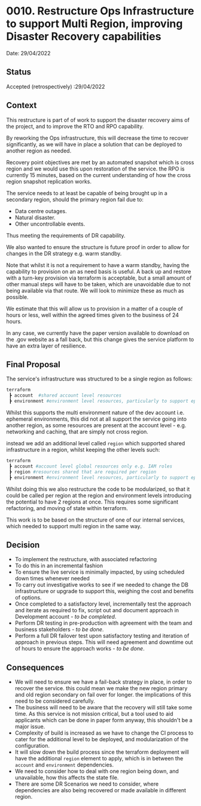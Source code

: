 # 0010. Restructure Ops Infrastructure to support Multi Region, improving Disaster Recovery capabilities

Date: 29/04/2022

## Status

Accepted (retrospectively) :29/04/2022

## Context

This restructure is part of of work to support the disaster recovery aims of the project, and to improve the RTO and RPO capability.

By reworking the Ops infrastructure, this will decrease the time to recover significantly, as we will have in place a solution that can be deployed to another region as needed.

Recovery point objectives are met by an automated snapshot which is cross region and we would use this upon restoration of the service. the RPO is currently 15 minutes, based on the current understanding of how the cross region snapshot replication works.

The service needs to at least be capable of being brought up in a secondary region, should the primary region fail due to:

- Data centre outages.
- Natural disaster.
- Other uncontrollable events.

Thus meeting the requirements of DR capability.

We also wanted to ensure the structure is future proof in order to allow for changes in the DR strategy e.g. warm standby.

Note that whilst it is not a requirement to have a warm standby,  having the capability to provision on an as need basis is useful. A back up and restore with a turn-key provision via terraform is acceptable, but a small amount of other manual steps will have to be taken, which are unavoidable due to not being available via that route. We will look to minimize these as much as possible.

We estimate that this will allow us to provision in a matter of a couple of hours or less, well within the agreed times given to the business of 24 hours.

In any case, we currently have the paper version available to download on the .gov website as a fall back, but this change gives the service  platform to have an extra layer of resilience.

## Final Proposal

The service's infrastructure was structured to be a single region as follows:

```sh
terraform
 ┣ account  #shared account level resources
 ┣ environment #environment level resources, particularly to support ephemeral environments
```

Whilst this supports the multi environment nature of the dev account i.e. ephemeral environments, this did not at all support the service going into another region, as some resources are present at the account level - e.g. networking and caching, that are simply not cross region.

instead we add an additional level called `region` which supported shared infrastructure in a region, whilst keeping the other levels such:

```sh
terraform
 ┣ account #account level global resources only e.g. IAM roles
 ┣ region #resources shared that are required per region
 ┣ environment #environment level resources, particularly to support ephemeral environments
```

Whilst doing this we also restructure the code to be modularized, so that it could be called per region at the region and environment levels introducing the potential to have 2 regions at once. This requires some significant refactoring, and moving of state within terraform.

This work is to be based on the structure of one of our internal services, which needed to support multi region in the same way.

## Decision

- To implement the restructure, with associated refactoring
- To do this in an incremental fashion
- To ensure the live service is minimally impacted, by using scheduled down times whenever needed
- To carry out investigative works to see if we needed to change the DB infrastructure or upgrade to support this, weighing the cost and benefits of options.
- Once completed to a satisfactory level, incrementally test the approach and iterate as required to fix, script out and document approach in Development account *- to be completed*.
- Perform DR testing in pre-production with agreement with the team and business stakeholders *- to be done*.
- Perform a full DR failover test upon satisfactory testing and iteration of approach in previous steps. This will need agreement and downtime out of hours to ensure the approach works *- to be done*.

## Consequences

- We will need to ensure we have a fail-back strategy in place, in order to recover the service. this could mean we make the new region primary and old region secondary on fail over for longer. the implications of this need to be considered carefully.
- The business will need to be aware that the recovery will still take some time. As this service is not mission critical, but a tool used to aid applicants which can be done in paper form anyway, this shouldn't be a major issue.
- Complexity of build is increased as we have to change the CI process to cater for the additional level to be deployed, and modularization of the configuration.
- It will slow down the build process since the terraform deployment will have the additional `region` element to apply, which is in between the `account` and `environment` dependencies.
- We need to consider how to deal with one region being down, and unavailable, how this affects the state file.
- There are some DR Scenarios we need to consider, where dependencies are also being recovered or made available in different region.
